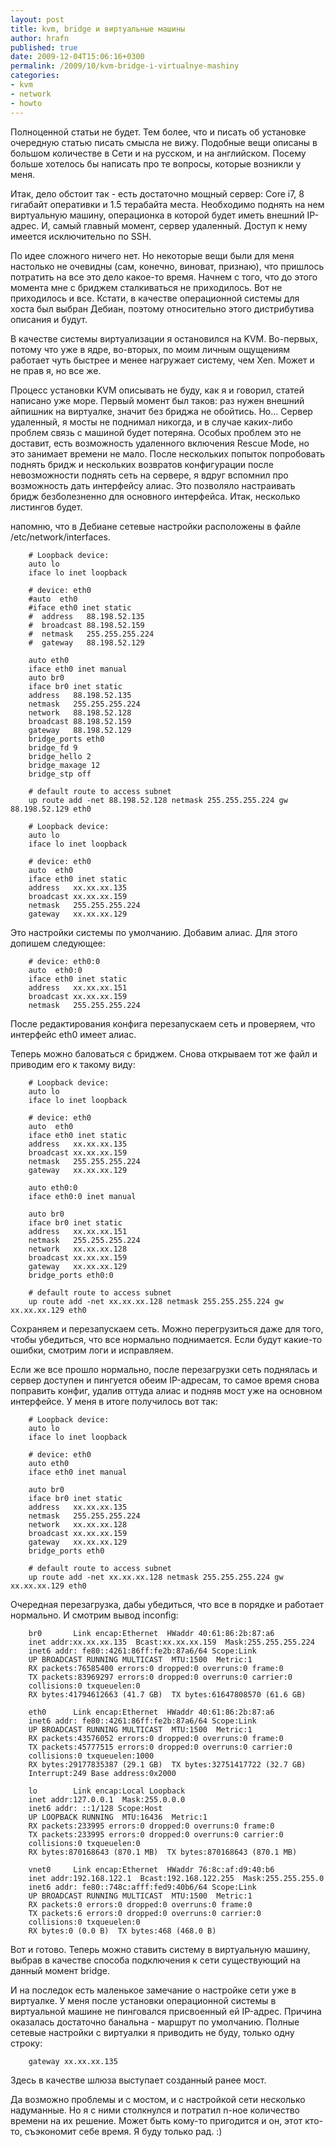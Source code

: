 ```yaml
---
layout: post
title: kvm, bridge и виртуальные машины
author: hrafn
published: true
date: 2009-12-04T15:06:16+0300
permalink: /2009/10/kvm-bridge-i-virtualnye-mashiny
categories:
- kvm
- network
- howto
---
```


Полноценной статьи не будет. Тем более, что и писать об установке очередную
статью писать смысла не вижу. Подобные вещи описаны в большом количестве в
Сети и на русском, и на английском. Посему больше хотелось бы написать про те
вопросы, которые возникли у меня.

Итак, дело обстоит так - есть достаточно мощный сервер: Core i7, 8 гигабайт
оперативки и 1.5 терабайта места. Необходимо поднять на нем виртуальную
машину, операционка в которой будет иметь внешний IP-адрес. И, самый главный
момент, сервер удаленный. Доступ к нему имеется исключительно по SSH.

<!--more-->

По идее сложного ничего нет. Но некоторые вещи были для меня настолько не
очевидны (сам, конечно, виноват, признаю), что пришлось потратить на все это
дело какое-то время. Начнем с того, что до этого момента мне с бриджем
сталкиваться не приходилось. Вот не приходилось и все. Кстати, в качестве
операционной системы для хоста был выбран Дебиан, поэтому относительно этого
дистрибутива описания и будут.

В качестве системы виртуализации я остановился на KVM. Во-первых, потому что
уже в ядре, во-вторых, по моим личным ощущениям работает чуть быстрее и менее
нагружает систему, чем Xen. Может и не прав я, но все же.

Процесс установки KVM описывать не буду, как я и говорил, статей написано уже
море. Первый момент был таков: раз нужен внешний айпишник на виртуалке, значит
без бриджа не обойтись. Но... Сервер удаленный, я мосты не поднимал никогда, и
в случае каких-либо проблем связь с машиной будет потеряна. Особых проблем это
не доставит, есть возможность удаленного включения Rescue Mode, но это
занимает времени не мало. После нескольких попыток попробовать поднять бридж и
нескольких возвратов конфигурации после невозможности поднять сеть на сервере,
я вдруг вспомнил про возможность дать интерфейсу алиас. Это позволяло
настраивать бридж безболезненно для основного интерфейса. Итак, несколько
листингов будет.

напомню, что в Дебиане сетевые настройки расположены в файле
/etc/network/interfaces.

		# Loopback device:
		auto lo
		iface lo inet loopback

		# device: eth0
		#auto  eth0
		#iface eth0 inet static
		#  address   88.198.52.135
		#  broadcast 88.198.52.159
		#  netmask   255.255.255.224
		#  gateway   88.198.52.129

		auto eth0
		iface eth0 inet manual
		auto br0
		iface br0 inet static
		address   88.198.52.135
		netmask   255.255.255.224
		network   88.198.52.128
		broadcast 88.198.52.159
		gateway   88.198.52.129
		bridge_ports eth0
		bridge_fd 9
		bridge_hello 2
		bridge_maxage 12
		bridge_stp off

		# default route to access subnet
		up route add -net 88.198.52.128 netmask 255.255.255.224 gw 88.198.52.129 eth0

		# Loopback device:
		auto lo
		iface lo inet loopback

		# device: eth0
		auto  eth0
		iface eth0 inet static
		address   xx.xx.xx.135
		broadcast xx.xx.xx.159
		netmask   255.255.255.224
		gateway   xx.xx.xx.129

Это настройки системы по умолчанию. Добавим алиас. Для этого допишем
следующее:

		# device: eth0:0
		auto  eth0:0
		iface eth0 inet static
		address   xx.xx.xx.151
		broadcast xx.xx.xx.159
		netmask   255.255.255.224

После редактирования конфига перезапускаем сеть и проверяем, что интерфейс
eth0 имеет алиас.

Теперь можно баловаться с бриджем. Снова открываем тот же файл и приводим его
к такому виду:

		# Loopback device:
		auto lo
		iface lo inet loopback

		# device: eth0
		auto  eth0
		iface eth0 inet static
		address   xx.xx.xx.135
		broadcast xx.xx.xx.159
		netmask   255.255.255.224
		gateway   xx.xx.xx.129

		auto eth0:0
		iface eth0:0 inet manual

		auto br0
		iface br0 inet static
		address   xx.xx.xx.151
		netmask   255.255.255.224
		network   xx.xx.xx.128
		broadcast xx.xx.xx.159
		gateway   xx.xx.xx.129
		bridge_ports eth0:0

		# default route to access subnet
		up route add -net xx.xx.xx.128 netmask 255.255.255.224 gw xx.xx.xx.129 eth0

Сохраняем и перезапускаем сеть. Можно перегрузиться даже для того, чтобы
убедиться, что все нормально поднимается. Если будут какие-то ошибки, смотрим
логи и исправляем.

Если же все прошло нормально, после перезагрузки сеть поднялась и сервер
доступен и пингуется обеим IP-адресам, то самое время снова поправить конфиг,
удалив оттуда алиас и подняв мост уже на основном интерфейсе. У меня в итоге
получилось вот так:

		# Loopback device:
		auto lo
		iface lo inet loopback

		# device: eth0
		auto eth0
		iface eth0 inet manual

		auto br0
		iface br0 inet static
		address   xx.xx.xx.135
		netmask   255.255.255.224
		network   xx.xx.xx.128
		broadcast xx.xx.xx.159
		gateway   xx.xx.xx.129
		bridge_ports eth0

		# default route to access subnet
		up route add -net xx.xx.xx.128 netmask 255.255.255.224 gw xx.xx.xx.129 eth0

Очередная перезагрузка, дабы убедиться, что все в порядке и работает
нормально. И смотрим вывод inconfig:

		br0       Link encap:Ethernet  HWaddr 40:61:86:2b:87:a6
		inet addr:xx.xx.xx.135  Bcast:xx.xx.xx.159  Mask:255.255.255.224
		inet6 addr: fe80::4261:86ff:fe2b:87a6/64 Scope:Link
		UP BROADCAST RUNNING MULTICAST  MTU:1500  Metric:1
		RX packets:76585400 errors:0 dropped:0 overruns:0 frame:0
		TX packets:83969297 errors:0 dropped:0 overruns:0 carrier:0
		collisions:0 txqueuelen:0
		RX bytes:41794612663 (41.7 GB)  TX bytes:61647808570 (61.6 GB)

		eth0      Link encap:Ethernet  HWaddr 40:61:86:2b:87:a6
		inet6 addr: fe80::4261:86ff:fe2b:87a6/64 Scope:Link
		UP BROADCAST RUNNING MULTICAST  MTU:1500  Metric:1
		RX packets:43576052 errors:0 dropped:0 overruns:0 frame:0
		TX packets:45777515 errors:0 dropped:0 overruns:0 carrier:0
		collisions:0 txqueuelen:1000
		RX bytes:29177835387 (29.1 GB)  TX bytes:32751417722 (32.7 GB)
		Interrupt:249 Base address:0x2000

		lo        Link encap:Local Loopback
		inet addr:127.0.0.1  Mask:255.0.0.0
		inet6 addr: ::1/128 Scope:Host
		UP LOOPBACK RUNNING  MTU:16436  Metric:1
		RX packets:233995 errors:0 dropped:0 overruns:0 frame:0
		TX packets:233995 errors:0 dropped:0 overruns:0 carrier:0
		collisions:0 txqueuelen:0
		RX bytes:870168643 (870.1 MB)  TX bytes:870168643 (870.1 MB)

		vnet0     Link encap:Ethernet  HWaddr 76:8c:af:d9:40:b6
		inet addr:192.168.122.1  Bcast:192.168.122.255  Mask:255.255.255.0
		inet6 addr: fe80::748c:afff:fed9:40b6/64 Scope:Link
		UP BROADCAST RUNNING MULTICAST  MTU:1500  Metric:1
		RX packets:0 errors:0 dropped:0 overruns:0 frame:0
		TX packets:6 errors:0 dropped:0 overruns:0 carrier:0
		collisions:0 txqueuelen:0
		RX bytes:0 (0.0 B)  TX bytes:468 (468.0 B)

Вот и готово. Теперь можно ставить систему в виртуальную машину, выбрав в
качестве способа подключения к сети существующий на данный момент bridge.

И на последок есть маленькое замечание о настройке сети уже в виртуалке. У
меня после установки операционной системы в виртуальной машине не пинговался
присвоенный ей IP-адрес. Причина оказалась достаточно банальна - маршрут по
умолчанию. Полные сетевые настройки с виртуалки я приводить не буду, только
одну строку:

		gateway xx.xx.xx.135

Здесь в качестве шлюза выступает созданный ранее мост.

Да возможно проблемы и с мостом, и с настройкой сети несколько надуманные. Но
я с ними столкнулся и потратил n-ное количество времени на их решение. Может
быть кому-то пригодится и он, этот кто-то, съэкономит себе время. Я буду
только рад. :)

